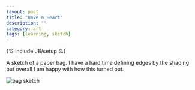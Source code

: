 ```yaml
---
layout: post
title: "Have a Heart"
description: ""
category: art
tags: [learning, sketch]
---
```

{% include JB/setup %}
<p>A sketch of a paper bag. I have a hard time defining edges by the shading but overall I am happy with how this turned out.</p>
<img src="{{ BASE_PATH }}/assets/images/bag.jpg" alt="bag sketch" class="img-left"/>
